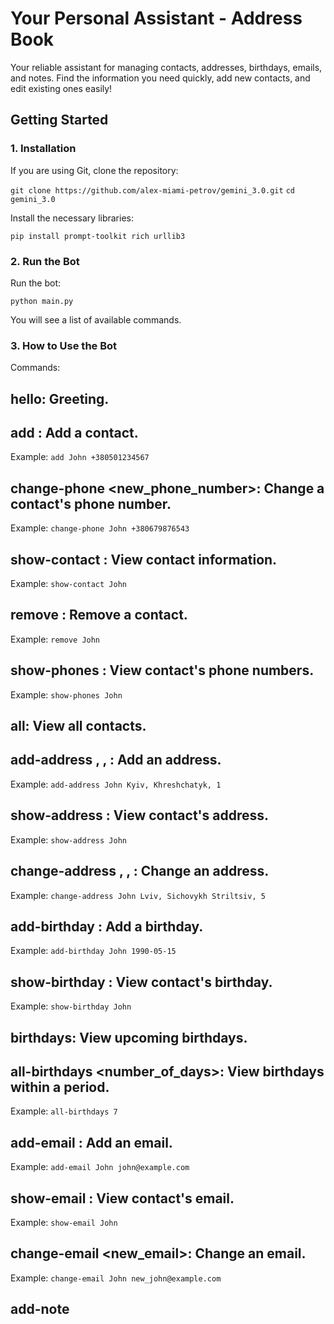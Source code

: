 # Your Personal Assistant - Address Book

Your reliable assistant for managing contacts, addresses, birthdays, emails, and notes. Find the information you need quickly, add new contacts, and edit existing ones easily!

## Getting Started

### 1. Installation

If you are using Git, clone the repository:

`git clone https://github.com/alex-miami-petrov/gemini_3.0.git`
`cd gemini_3.0`

Install the necessary libraries:

`pip install prompt-toolkit rich urllib3`

### 2. Run the Bot

Run the bot:

`python main.py`

You will see a list of available commands.

### 3. How to Use the Bot

Commands:

## hello: Greeting.

## add <name> <phone number>: Add a contact.

Example: `add John +380501234567`

## change-phone <name> <new_phone_number>: Change a contact's phone number.

Example: `change-phone John +380679876543`

## show-contact <name>: View contact information.

Example: `show-contact John`

## remove <name>: Remove a contact.

Example: `remove John`

## show-phones <name>: View contact's phone numbers.

Example: `show-phones John`

## all: View all contacts.

## add-address <name> <city>, <street>, <house>: Add an address.

Example: `add-address John Kyiv, Khreshchatyk, 1`

## show-address <name>: View contact's address.

Example: `show-address John`

## change-address <name> <city>, <street>, <house>: Change an address.

Example: `change-address John Lviv, Sichovykh Striltsiv, 5`

## add-birthday <name> <year-month-day>: Add a birthday.

Example: `add-birthday John 1990-05-15`

## show-birthday <name>: View contact's birthday.

Example: `show-birthday John`

## birthdays: View upcoming birthdays.

## all-birthdays <number_of_days>: View birthdays within a period.

Example: `all-birthdays 7`

## add-email <name> <email>: Add an email.

Example: `add-email John john@example.com`

## show-email <name>: View contact's email.

Example: `show-email John`

## change-email <name> <new_email>: Change an email.

Example: `change-email John new_john@example.com`

## add-note <name> <title> <note_text>: Add a note.

Example: `add-note John Meeting notes Discuss project details.`

## show-note <name>: View contact's note.

Example: `show-note John`

## change-note <name> <title> <new_note_text>: Change a note.

Example: `change-note John Meeting notes Discuss new project details.`

## remove-note <name> <title>: Remove a note.

Example: `remove-note John Meeting notes`

## close or exit: Exit the bot.

### Additional Information

Data is stored in `addressbook.pkl`.

Use `Tab` for command autocompletion and arrow keys for command history.

For note tags, enter `y` after adding a note, then enter tags separated by commas.

### Data Validation

Name: Letters and spaces.

Phone: 10-15 digits, format `+38XXXXXXXXXXXXX`.

Email: Contains `@`.

Birthday: `YYYY-MM-DD`.

Address: "City, Street, House".

Notes: Any text, tags separated by commas.

Incorrect data will result in an error message.

#### Authors

"Legacy" Team:

alex-miami-petrov (TL) - [https://github.com/alex-miami-petrov/gemini_3.0]

DevDS7 - [https://github.com/DevDS7]

Mshukaliuk - [https://github.com/Mshukaliuk]

Git-V1 - [https://github.com/Git-V1]
